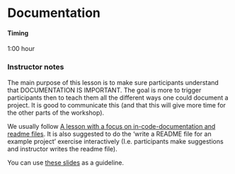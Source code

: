 # Documentation
#### Timing
1:00 hour

### Instructor notes
The main purpose of this lesson is to make sure participants understand that DOCUMENTATION IS IMPORTANT.
The goal is more to trigger participants then to teach them all the different ways one could document a project.
It is good to communicate this (and that this will give more time for the other parts of the workshop).

We usually follow
[A lesson with a focus on in-code-documentation and readme files](https://coderefinery.github.io/documentation/guide/#a-lesson-with-a-focus-on-in-code-documentation-and-readme-files).
It is also suggested to do the ‘write a README file for an example project’ exercise interactively
(I.e. participants make suggestions and instructor writes the readme file).

You can use [these slides](../content/05-code-documentation-slides.pptx) as a guideline.